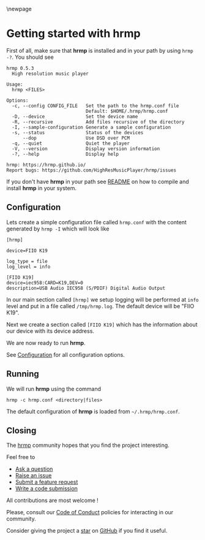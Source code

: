 \newpage

# Getting started with hrmp

First of all, make sure that **hrmp** is installed and in your path by
using `hrmp -?`. You should see

```
hrmp 0.5.3
  High resolution music player

Usage:
  hrmp <FILES>

Options:
  -c, --config CONFIG_FILE   Set the path to the hrmp.conf file
                             Default: $HOME/.hrmp/hrmp.conf
  -D, --device               Set the device name
  -R, --recursive            Add files recursive of the directory
  -I, --sample-configuration Generate a sample configuration
  -s, --status               Status of the devices
      --dop                  Use DSD over PCM
  -q, --quiet                Quiet the player
  -V, --version              Display version information
  -?, --help                 Display help

hrmp: https://hrmp.github.io/
Report bugs: https://github.com/HighResMusicPlayer/hrmp/issues
```

If you don't have **hrmp** in your path see [README](../README.md) on how to
compile and install **hrmp** in your system.

## Configuration

Lets create a simple configuration file called `hrmp.conf` with the content
generated by `hrmp -I` which will look like

```
[hrmp]

device=FIIO K19

log_type = file
log_level = info

[FIIO K19]
device=iec958:CARD=K19,DEV=0
description=USB Audio IEC958 (S/PDIF) Digital Audio Output
```

In our main section called `[hrmp]` we setup logging will be performed at `info` level and put in a file called `/tmp/hrmp.log`.
The default device will be "FIIO K19".

Next we create a section called `[FIIO K19]` which has the information about our
device with its device address.

We are now ready to run **hrmp**.

See [Configuration](./CONFIGURATION.md) for all configuration options.

## Running

We will run **hrmp** using the command

```
hrmp -c hrmp.conf <directory|files>
```

The default configuration of **hrmp** is loaded from `~/.hrmp/hrmp.conf`.

## Closing

The [hrmp](https://github.com/HighResMusicPlayer/hrmp) community hopes that you find
the project interesting.

Feel free to

* [Ask a question](https://github.com/HighResMusicPlayer/hrmp/discussions)
* [Raise an issue](https://github.com/HighResMusicPlayer/hrmp/issues)
* [Submit a feature request](https://github.com/HighResMusicPlayer/hrmp/issues)
* [Write a code submission](https://github.com/HighResMusicPlayer/hrmp/pulls)

All contributions are most welcome !

Please, consult our [Code of Conduct](../CODE_OF_CONDUCT.md) policies for interacting in our
community.

Consider giving the project a [star](https://github.com/HighResMusicPlayer/hrmp/stargazers) on
[GitHub](https://github.com/HighResMusicPlayer/hrmp/) if you find it useful.
